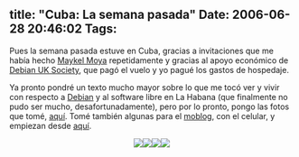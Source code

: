 title: "Cuba: La semana pasada"
Date: 2006-06-28 20:46:02
Tags: 
---
Pues la semana pasada estuve en Cuba, gracias a invitaciones que me había hecho <a target="_blank" href="http://moya.latertulia.org/blog">Maykel Moya</a> repetidamente y gracias al apoyo económico de <a target="_blank" href="http://wiki.earth.li/DebianUKSociety">Debian UK Society</a>, que pagó el vuelo y yo pagué los gastos de hospedaje.

Ya pronto pondré un texto mucho mayor sobre lo que me tocó ver y vivir con respecto a <a target="_blank" href="http://www.debian.org">Debian</a> y al software libre en La Habana (que finalmente no pudo ser mucho, desafortunadamente), pero por lo pronto, pongo las fotos que tomé, <a target="_blank" href="http://www.damog.net/gallery/cuba">aquí</a>. Tomé también algunas para el <a target="_blank" href="http://www.damog.net/gallery/moblog/">moblog</a>, con el celular, y empiezan desde <a target="_blank" href="http://www.damog.net/gallery/moblog/Picture_17_006">aquí</a>.

<p align="center"><img src="http://www.damog.net/gallery/albums/moblog/Picture_21_006.thumb.jpg"/><img src="http://www.damog.net/gallery/albums/moblog/Picture_29_004.thumb.jpg"/><img src="http://www.damog.net/gallery/albums/cuba/00041_G_001.thumb.jpg"/><img src="http://www.damog.net/gallery/albums/cuba/00035_G.thumb.jpg"/></p>
